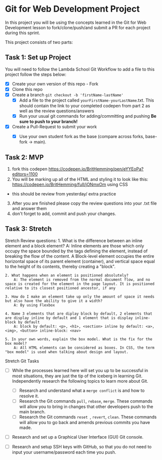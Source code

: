 # Git for Web Development Project
In this project you will be using the concepts learned in the Git for Web Development lesson to fork/clone/push/and submit a PR for each project during this sprint.

This project consists of two parts:

## Task 1: Set up Project
You will need to follow the Lambda School Git Workflow to add a file to this project follow the steps below:

- [X] Create your own version of this repo - Fork
- [X] Clone this repo
- [X] Create a branch `git checkout -b 'firstName-lastName'`
  - [X] Add a file to the project called `yourFirstName-yourLastName`.txt. This should contain the link to your completed codepen from part 2 as well as the review questions/answers
  - [X] Run your usual git commands for adding/committing and pushing **Be sure to push to your branch!**
- [X] Create a Pull-Request to submit your work
  - [X] Use your own student fork as the base (compare across forks, base-fork -> main).


## Task 2: MVP
1. fork this codepen https://codepen.io/BritHemming/pen/eYYEoPa?editors=1100
2. You will be marking up all of the HTML and styling it to look like this: https://codepen.io/BritHemming/full/jONmxOm using CSS
* this should be review from yesterday/ extra practice
3. After you are finished please copy the review questions into your .txt file and answer them
4. don't forget to add, commit and push your changes.


## Task 3: Stretch
Stretch Review questions: 
    1. What is the difference between an inline element and a block element?
        A: Inline elements are those which only occupy the space bounded by the tags defining the element, instead of breaking the flow of the content.
        A Block-level element occupies the entire horizontal space of its parent element (container), and vertical space equal to the height of its contents, thereby creating a "block". 

    2. What happens when an element is positioned absolutely? 
        A: The element is removed from the normal document flow, and no space is created for the element in the page layout. It is positioned relative to its closest positioned ancestor, if any
        
    3. How do I make an element take up only the amount of space it needs but also have the ability to give it a width? 
        A: By using Flexbox

    4. Name 3 elements that are diplay block by default, 2 elements that are display inline by default and 1 element that is display inline-block by default
        A: block by default: <p>, <h1>, <section> inline by default: <a>, <img>, <button> inline-block: <nav>

    5. In your own words, explain the box model. What is the fix for the box model? 
        A: All HTML elements can be considered as boxes. In CSS, the term "box model" is used when talking about design and layout.

Stretch Git Tasks
- [ ] While the processes learned here will set you up to be successful in most situations, they are just the tip of the iceberg in learning Git. Independently research the following topics to learn more about Git.
  - [ ] Research and understand what a `merge conflict` is and how to resolve it.
  - [ ] Research the Git commands `pull`, `rebase`, `merge`. These commands will allow you to bring in changes that other developers push to the main branch.
  - [ ] Research the Git commands `reset `, `revert`, `clean`. These commands will allow you to go back and amends previous commits you have made.

- [ ] Research and set up a Graphical User Interface (GUI) Git console. 

- [ ] Research and setup SSH keys with GitHub, so that you do not need to input your username/password each time you push. 


